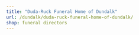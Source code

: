 ```yaml
---
title: "Duda-Ruck Funeral Home of Dundalk"
url: /dundalk/duda-ruck-funeral-home-of-dundalk/
shop: funeral directors
---
```

